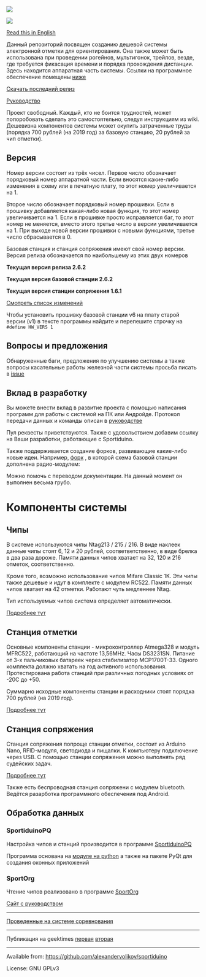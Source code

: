![](/Images/logo.png?raw=true)

![](/Images/Sportiduino.JPG?raw=true)

[Read this in English](/README.md)

Данный репозиторий посвящен созданию дешевой системы электронной отметки для ориентирования. Она также может быть использована при проведении рогейнов, мультигонок, трейлов, везде, где требуется фикасация времени и порядка прохождения дистанции. Здесь находится аппаратная часть системы. Ссылки на программное обеспечение помещены [ниже](/README.ru.md#%D0%9E%D0%B1%D1%80%D0%B0%D0%B1%D0%BE%D1%82%D0%BA%D0%B0-%D0%B4%D0%B0%D0%BD%D0%BD%D1%8B%D1%85)

[Скачать последний релиз](https://github.com/alexandervolikov/sportiduino/releases)

[Руководство](/Doc/ru.md)

Проект свободный. Каждый, кто не боится трудностей, может попоробовать сделать это самостоятельно, следуя инструкциям из wiki. Дешевизна компонентов системы может окупить затраченные труды (порядка 700 рублей (на 2019 год) за базовую станцию, 20 рублей за чип отметки).

## Версия

Номер версии состоит из трёх чисел. Первое число обозначает порядковый номер аппаратной части. Если вносятся какие-либо изменения в схему или в печатную плату, то этот номер увеличивается на 1.

Второе число обозначает порядковый номер прошивки. Если в прошивку добавляется какая-либо новая функция, то этот номер увеличивается на 1. Если в прошивке просто исправляется баг, то этот номер не меняется, вместо этого третье число в версии увеличивается на 1. При выходе новой версии прошивки с новыми функциями, третье число сбрасывается в 0.

Базовая станция и станция сопряжения имеют свой номер версии. Версия релиза обозначается по наибольшему из этих двух номеров

**Текущая версия релиза 2.6.2**

**Текущая версия базовой станции 2.6.2**

**Текущая версия станции сопряжения 1.6.1**

[Смотреть список изменений](/CHANGELOG.md)

Чтобы установить прошивку базовой станции v6 на плату старой версии (v1) в тексте программы найдите и перепешите строчку на `#define HW_VERS 1`

## Вопросы и предложения

Обнаруженные баги, предложения по улучшению системы а также вопросы касательные работы железной части системы просьба писать в [issue](https://github.com/alexandervolikov/sportiduino/issues)

## Вклад в разработку

Вы можете внести вклад в развитие проекта с помощью написания программ для работы с системой на ПК или Андройде. Протокол передачи данных и команды описан в [руководстве](/Doc/ru/MasterStation.md)

Пул реквесты приветствуются. Также с удовольствием добавим ссылку на Ваши разработки, работающие с Sportiduino.

Также поддерживается создание форков, развивающие какие-либо новые идеи.
Например, [форк](https://github.com/halny123/sportiduino) , в которой схема базовой станции дополнена радио-модулем:

Можно помочь с переводом документации. На данный момент он выполнен весьма грубо.

# Компоненты системы

## Чипы

В системе используются чипы Ntag213 / 215 / 216. В виде наклеек данные чипы стоят 6, 12 и 20 рублей, соответветственно, в виде брелка в два раза дороже. Памяти данных чипов хватает на 32, 120 и 216 отметок, соответственно.

Кроме того, возможно использование чипов Mifare Classic 1K. Эти чипы также дешевые и идут в комплекте с модулем RC522. Памяти данных чипов хватает на 42 отметки. Работают чуть медленнее Ntag.

Тип используемых чипов система определяет автоматически.

[Подробнее тут](/Doc/ru/Card.md)

## Станция отметки

Основные компоненты станции - микроконтроллер Atmega328 и модуль MFRC522, работающий на частоте 13,56MHz. Часы DS3231SN. Питание от 3-х пальчиковых батареек через стабилизатор MCP1700T-33. Одного комплекта должно хватать на год активного использования. Протестирована работа станций при различных погодных условиях от -20С до +50.

Суммарно исходные компоненты станции и расходники стоят порядка 700 рублей (на 2019 год).

[Подробнее тут](/Doc/ru/BaseStation.md)

## Станция сопряжения

Станция сопряжения попроще станции отметки, состоит из Arduino Nano, RFID-модуля, светодиода и пищалки.
К компьютеру подключение через USB. С помощью станции сопряжения можно выполнять ряд судейских задач.

[Подробнее тут](/Doc/ru/MasterStation.md)

Также есть беспроводная станция сопряжени с модулем bluetooth. Ведётся разарботка программного обеспечения под Android.

## Обработка данных

### SportiduinoPQ

Настройка чипов и станций производится в программе [SportiduinoPQ](https://github.com/alexandervolikov/SportiduinoPQ)

Программа основана на [модуле на python](https://github.com/alexandervolikov/sportiduinoPython) а также на пакете PyQt для создания оконных приложений

### SportOrg

Чтение чипов реализовано в программе [SportOrg ](https://github.com/sportorg/pysport)

[Сайт с руководством](http://sportorg.o-ural.ru/)

***********
[Проведенные на системе соревнования](https://github.com/alexandervolikov/sportiduino/wiki/%D0%9F%D1%80%D0%BE%D0%B2%D0%B5%D0%B4%D0%B5%D0%BD%D0%BD%D1%8B%D0%B5-%D1%81%D0%BE%D1%80%D0%B5%D0%B2%D0%BD%D0%BE%D0%B2%D0%B0%D0%BD%D0%B8%D1%8F)

***********
Публикация на geektimes [первая](https://geektimes.ru/post/290057/) [вторая](https://geektimes.ru/post/294277/)

***********
Available from:  https://github.com/alexandervolikov/sportiduino

License:         GNU GPLv3
